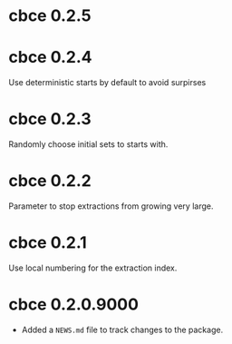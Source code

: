 # cbce 0.2.5

# cbce 0.2.4

Use deterministic starts by default to avoid surpirses

# cbce 0.2.3

Randomly choose initial sets to starts with.

# cbce 0.2.2

Parameter to stop extractions from growing very large.

# cbce 0.2.1

Use local numbering for the extraction index.

# cbce 0.2.0.9000

* Added a `NEWS.md` file to track changes to the package.
